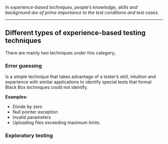 *In experience-based techniques, people’s knowledge, skills and background are of prime importance to the test conditions and test cases.*
___

## **Different types of experience-based testing techniques**

There are mainly two techniques under this category;

### **Error guessing**

Is a simple technique that takes advantage of a tester’s skill, intuition and experience with similar applications to identify special tests that formal Black Box techniques could not identify.

**Examples:**

* Divide by zero
* Null pointer exception
* Invalid parameters
* Uploading files exceeding maximum limits.

### **Exploratory testing**
